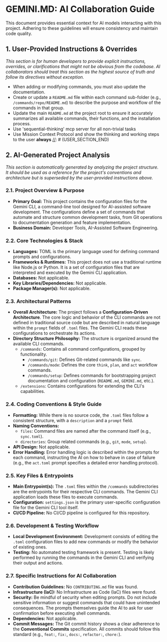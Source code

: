 # GEMINI.MD: AI Collaboration Guide

This document provides essential context for AI models interacting with this project. Adhering to these guidelines will ensure consistency and maintain code quality.

## 1. User-Provided Instructions & Overrides

_This section is for human developers to provide explicit instructions, overrides, or clarifications that might not be obvious from the codebase. AI collaborators should treat this section as the highest source of truth and follow its directives without exception._

[//]: # (USER_SECTION_START)
<!--
Add your project-specific instructions, rules, and overrides here.
For example:
- "Always use tabs, not spaces."
- "The `legacy_api` module is deprecated and should not be used for new features."
- "All new backend services must be written in Go."
- "Before committing, run `npm run lint:fix`."
-->
- When adding or modifying commands, you must also update the documentation.
- Create or update a `README.md` file within each command sub-folder (e.g., `/commands/repo/README.md`) to describe the purpose and workflow of the commands in that group.
- Update the main `README.md` at the project root to ensure it accurately summarizes all available commands, their functions, and the installation process.
- Use 'sequential-thinking' mcp server for all non-trivial tasks
- Use Mission Context Protocol and show the thinking and working steps to the user **always**
[//]: # (USER_SECTION_END)

## 2. AI-Generated Project Analysis

_This section is automatically generated by analyzing the project structure. It should be used as a reference for the project's conventions and architecture but is superseded by the user-provided instructions above._

### 2.1. Project Overview & Purpose

*   **Primary Goal:** This project contains the configuration files for the Gemini CLI, a command-line tool designed for AI-assisted software development. The configurations define a set of commands that automate and structure common development tasks, from Git operations to documentation generation and feature implementation.
*   **Business Domain:** Developer Tools, AI-Assisted Software Engineering.

### 2.2. Core Technologies & Stack

*   **Languages:** TOML is the primary language used for defining command prompts and configurations.
*   **Frameworks & Runtimes:** This project does not use a traditional runtime like Node.js or Python. It is a set of configuration files that are interpreted and executed by the Gemini CLI application.
*   **Databases:** Not applicable.
*   **Key Libraries/Dependencies:** Not applicable.
*   **Package Manager(s):** Not applicable.

### 2.3. Architectural Patterns

*   **Overall Architecture:** The project follows a **Configuration-Driven Architecture**. The core logic and behavior of the CLI commands are not defined in traditional source code but are described in natural language within the `prompt` fields of `.toml` files. The Gemini CLI reads these configurations to orchestrate its actions.
*   **Directory Structure Philosophy:** The structure is organized around the available CLI commands.
    *   `/commands`: Contains all command configurations, grouped by functionality.
        *   `/commands/git`: Defines Git-related commands like `sync`.
        *   `/commands/mode`: Defines the core `think`, `plan`, and `act` workflow commands.
        *   `/commands/setup`: Defines commands for bootstrapping project documentation and configuration (`README.md`, `GEMINI.md`, etc.).
    *   `/extensions`: Contains configurations for extending the CLI's capabilities.

### 2.4. Coding Conventions & Style Guide

*   **Formatting:** While there is no source code, the `.toml` files follow a consistent structure, with a `description` and a `prompt` field.
*   **Naming Conventions:**
    *   `files`: Command files are named after the command itself (e.g., `sync.toml`).
    *   `directories`: Group related commands (e.g., `git`, `mode`, `setup`).
*   **API Design:** Not applicable.
*   **Error Handling:** Error handling logic is described within the prompts for each command, instructing the AI on how to behave in case of failure (e.g., the `act.toml` prompt specifies a detailed error handling protocol).

### 2.5. Key Files & Entrypoints

*   **Main Entrypoint(s):** The `.toml` files within the `/commands` subdirectories are the entrypoints for their respective CLI commands. The Gemini CLI application loads these files to execute commands.
*   **Configuration:** `settings.json` is the primary user-specific configuration file for the Gemini CLI tool itself.
*   **CI/CD Pipeline:** No CI/CD pipeline is configured for this repository.

### 2.6. Development & Testing Workflow

*   **Local Development Environment:** Development consists of editing the `.toml` configuration files to add new commands or modify the behavior of existing ones.
*   **Testing:** No automated testing framework is present. Testing is likely performed by running the commands in the Gemini CLI and verifying their output and actions.

### 2.7. Specific Instructions for AI Collaboration

*   **Contribution Guidelines:** No `CONTRIBUTING.md` file was found.
*   **Infrastructure (IaC):** No Infrastructure as Code (IaC) files were found.
*   **Security:** Be mindful of security when editing prompts. Do not include sensitive information or suggest commands that could have unintended consequences. The prompts themselves guide the AI to ask for user confirmation before executing shell commands.
*   **Dependencies:** Not applicable.
*   **Commit Messages:** The Git commit history shows a clear adherence to the **Conventional Commits** specification. All commits should follow this standard (e.g., `feat:`, `fix:`, `docs:`, `refactor:`, `chore:`).
